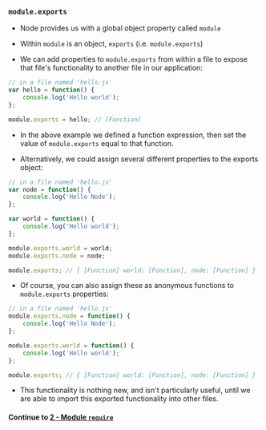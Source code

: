 ### `module.exports`
* Node provides us with a global object property called `module`
  
* Within `module` is an object, `exports` (i.e. `module.exports`)
  
* We can add properties to `module.exports` from within a file to expose that file's functionality to another file in our application:
  
```javascript
// in a file named 'hello.js'
var hello = function() {
	console.log('Hello world');
};

module.exports = hello; // [Function]
```
  
* In the above example we defined a function expression, then set the value of `module.exports` equal to that function.
  
* Alternatively, we could assign several different properties to the exports object:
  
```javascript
// in a file named 'hello.js'
var node = function() {
	console.log('Hello Node');
};

var world = function() {
	console.log('Hello world');
};

module.exports.world = world;
module.exports.node = node;

module.exports; // { [Function] world: [Function], node: [Function] }
```
  
* Of course, you can also assign these as anonymous functions to `module.exports` properties:
  
```javascript
// in a file named 'hello.js'
module.exports.node = function() {
	console.log('Hello Node');
};

module.exports.world = function() {
	console.log('Hello world');
};

module.exports; // { [Function] world: [Function], node: [Function] }
```
  
* This functionality is nothing new, and isn't particularly useful, until we are able to import this exported functionality into other files.
  


#### Continue to [2 - Module `require`](2_ModuleRequire.md)